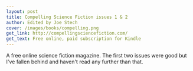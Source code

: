 ```yaml
---
layout: post
title: Compelling Science Fiction issues 1 & 2
author: Edited by Joe Stech
cover: /images/books/compelling.png
get_link: http://compellingsciencefiction.com/
get_text: Free online, paid subscription for Kindle
---
```


A free online science fiction magazine. The first two issues were good but I've fallen behind and haven't read any further than that.
